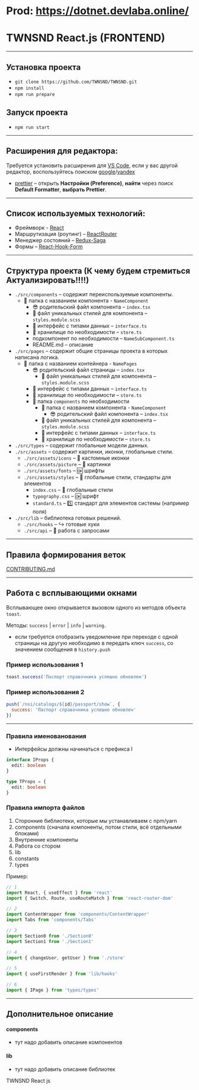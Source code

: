 # Prod: https://dotnet.devlaba.online/


# TWNSND React.js (FRONTEND)

---

## Установка проекта

- `git clone https://github.com/TWNSND/TWNSND.git`
- `npm install`
- `npm run prepare`

## Запуск проекта

- `npm run start`

---

## Расширения для редактора:

Требуется установить расширения для [VS Code](https://code.visualstudio.com/), если у вас другой редактор, воспользуйтесь поиском [google](https://www.google.com/)/[yandex](https://yandex.ru/)

- [prettier](https://marketplace.visualstudio.com/items?itemName=esbenp.prettier-vscode) – открыть **Настройки (Preference)**, **найти** через поиск **Default Formatter**, **выбрать Prettier**.

---

## Список используемых технологий:

- Фреймворк - [React](https://react.dev/learn)
- Маршрутизация (роутинг) – [ReactRouter](https://reactrouter.com/)
- Менеджер состояний – [Redux-Saga](https://redux-saga.js.org/)
- Формы – [React-Hook-Form](https://react-hook-form.com/)

---

## Структура проекта (К чему будем стремиться Актуализировать!!!!)

- `./src/components` – содержит переиспользуемые компоненты.
  - :open_file_folder: папка с названием компонента - `NameComponent`
    - :sunglasses: родительский файл компонента – `index.tsx`
    - :nail_care: файл уникальных стилей для компонента – `styles.module.scss`
    - :muscle: интерфейс с типами данных – `interface.ts`
    - :floppy_disk: xранилище по необходимости – `store.ts`
    - подкомпонент по необходимости – `NameSubComponent.ts`
    - README.md – описание
- `./src/pages` – содержит общие страницы проекта в которых написана логика.
  - :open_file_folder: папка с названием контейнера - `NamePages`
    - :sunglasses: родительский файл страницы – `index.tsx`
      - :nail_care: файл уникальных стилей для компонента – `styles.module.scss`
    - :muscle: интерфейс с типами данных – `interface.ts`
    - :floppy_disk: хранилище по необходимости – `store.ts`
    - :open_file_folder: папка `components` по необходимости
      - :open_file_folder: папка с названием компонента - `NameComponent`
        - :sunglasses: родительский файл компонента – `index.tsx`
      - :nail_care: файл уникальных стилей для компонента – `styles.module.scss`
      - :muscle: интерфейс с типами данных – `interface.ts`
      - :floppy_disk: xранилище по необходимости – `store.ts`
- `./src/types` – содержит глобальные модели данных.
- `./src/assets` – содержит картинки, иконки, глобальные стили.
  - `./src/assets/icons` – :horse: кастомные иконки
  - `./src/assets/picture` – :watermelon: картинки
  - `./src/assets/fonts` – :ok: шрифты
  - `./src/assets/styles` – :nail_care: глобальные стили, стандарты для элементов
    - `index.css` – :nail_care: глобальные стили
    - `typography.css` – :ok: шрифт
    - `standard.ts` – :one: стандарт для элементов системы (например поля)
- `./src/lib` – библиотека готовых решений.
  - `./src/hooks` – :arrow_right_hook: готовые хуки
  - `./src/api` – :calling: работа с запросами

---

## Правила формирования веток

[CONTRIBUTING.md](./CONTRIBUTING.md)

---

## Работа с всплывающими окнами

Всплывающее окно открывается вызовом одного из методов объекта `toast`.

Методы: `success` | `error` | `info` | `warning`.

- eсли требуется отобразить уведомление при переходе с одной страницы на другую необходимо в передать ключ `success`, со значением сообщения в `history.push`

### Пример использования 1

```javascript
toast.success('Паспорт справочника успешно обновлен')
```

### Пример использования 2

```javascript
push(`/nsi/catalogs/${id}/passport/show`, {
  success: 'Паспорт справочника успешно обновлен'
})
```

---

### Правила именованования

- Интерфейсы должны начинаться с префикса I

```typescript
interface IProps {
  edit: boolean
}
```

```typescript
type TProps = {
  edit: boolean
}
```

### Правила импорта файлов

1. Сторонние библиотеки, которые мы устанавливаем с npm/yarn
2. components (сначала компоненты, потом стили, всё отдельными блоками)
3. Внутренние компоненты
4. Работа со стором
5. lib
6. constants
7. types

Пример:

```javascript
// 1
import React, { useEffect } from 'react'
import { Switch, Route, useRouteMatch } from 'react-router-dom'

// 2
import ContentWrapper from 'components/ContentWrapper'
import Tabs from 'components/Tabs'

// 3
import Section0 from './Section0'
import Section1 from './Section1'

// 4
import { changeUser, getUser } from './store'

// 5
import { useFirstRender } from 'lib/hooks'

// 6
import { IPage } from 'types/types'
```

---

## Дополнительное описание

#### components

- тут надо добавить описание компонентов

#### lib

- тут надо добавить описание библиотек

TWNSND React js

